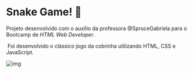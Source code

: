 # Snake Game! :snake:



Projeto desenvolvido com o auxílio da professora @SpruceGabriela para o Bootcamp de _HTML Web Developer_.

​	Foi desenvolvido o clássico jogo da cobrinha utilizando HTML, CSS e JavaScript.

![img](https://user-images.githubusercontent.com/85137219/122600927-e6004e80-d046-11eb-9168-b9fb9b31af45.png)

